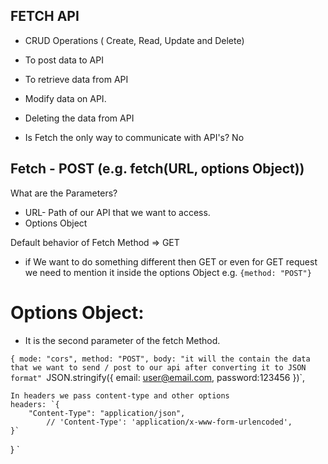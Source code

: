 ## FETCH API
- CRUD Operations ( Create, Read, Update and Delete)
- To post data to API
- To retrieve data from API
- Modify data on API.
- Deleting the data from API

- Is Fetch the only way to communicate with API's? No

## Fetch - POST (e.g. fetch(URL, options Object))
What are the Parameters?
- URL- Path of our API that we want to access.
- Options Object

Default behavior of Fetch Method => GET

- if We want to do something different then GET or even for GET request we need to mention it
    inside the options Object e.g. `{method: "POST"}`

# Options Object:

- It is the second parameter of the fetch Method.

`{
    mode: "cors",
    method: "POST",
    body: "it will the contain the data that we want to send / post to our api after converting it to JSON format"
    `JSON.stringify({
        email: user@email.com,
        password:123456
    })`,

    In headers we pass content-type and other options 
    headers: `{
        "Content-Type": "application/json",
            // 'Content-Type': 'application/x-www-form-urlencoded',
    }`
}
`
